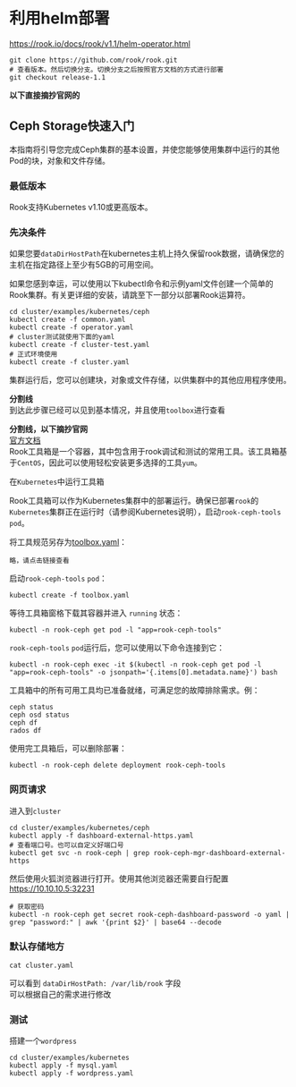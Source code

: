

# 利用helm部署
https://rook.io/docs/rook/v1.1/helm-operator.html  

```shell
git clone https://github.com/rook/rook.git
# 查看版本。然后切换分支。切换分支之后按照官方文档的方式进行部署
git checkout release-1.1

```

**以下直接摘抄官网的**  

## Ceph Storage快速入门
本指南将引导您完成Ceph集群的基本设置，并使您能够使用集群中运行的其他Pod的块，对象和文件存储。

### 最低版本

Rook支持Kubernetes v1.10或更高版本。

### 先决条件

如果您要`dataDirHostPath`在kubernetes主机上持久保留rook数据，请确保您的主机在指定路径上至少有5GB的可用空间。

如果您感到幸运，可以使用以下kubectl命令和示例yaml文件创建一个简单的Rook集群。有关更详细的安装，请跳至下一部分以部署Rook运算符。

```
cd cluster/examples/kubernetes/ceph
kubectl create -f common.yaml
kubectl create -f operator.yaml
# cluster测试就使用下面的yaml
kubectl create -f cluster-test.yaml
# 正式环境使用
kubectl create -f cluster.yaml
```

集群运行后，您可以创建块，对象或文件存储，以供集群中的其他应用程序使用。

**分割线**  
到达此步骤已经可以见到基本情况，并且使用`toolbox`进行查看

**分割线，以下摘抄官网**  
[官方文档](https://rook.io/docs/rook/v1.1/ceph-toolbox.html)  
Rook工具箱是一个容器，其中包含用于rook调试和测试的常用工具。该工具箱基于`CentOS`，因此可以使用轻松安装更多选择的工具`yum`。

在`Kubernetes`中运行工具箱

Rook工具箱可以作为Kubernetes集群中的部署运行。确保已部署`rook`的`Kubernetes`集群正在运行时（请参阅Kubernetes说明），启动`rook-ceph-tools` `pod`。

将工具规范另存为[toolbox.yaml](/manifests/example/rook/toolbox.yaml)：

```
略，请点击链接查看
```

启动`rook-ceph-tools` `pod`：

```
kubectl create -f toolbox.yaml
```

等待工具箱窗格下载其容器并进入 `running` 状态：

```shell
kubectl -n rook-ceph get pod -l "app=rook-ceph-tools"
```

`rook-ceph-tools` `pod`运行后，您可以使用以下命令连接到它：
```
kubectl -n rook-ceph exec -it $(kubectl -n rook-ceph get pod -l "app=rook-ceph-tools" -o jsonpath='{.items[0].metadata.name}') bash
```

工具箱中的所有可用工具均已准备就绪，可满足您的故障排除需求。例：

```
ceph status
ceph osd status
ceph df
rados df
```

使用完工具箱后，可以删除部署：

```
kubectl -n rook-ceph delete deployment rook-ceph-tools
```

### 网页请求
进入到`cluster`
```
cd cluster/examples/kubernetes/ceph
kubectl apply -f dashboard-external-https.yaml
# 查看端口号。也可以自定义好端口号
kubectl get svc -n rook-ceph | grep rook-ceph-mgr-dashboard-external-https
```
然后使用火狐浏览器进行打开。使用其他浏览器还需要自行配置  
https://10.10.10.5:32231
```
# 获取密码
kubectl -n rook-ceph get secret rook-ceph-dashboard-password -o yaml | grep "password:" | awk '{print $2}' | base64 --decode
```

### 默认存储地方

```
cat cluster.yaml
```
可以看到 `dataDirHostPath: /var/lib/rook` 字段  
可以根据自己的需求进行修改

### 测试
搭建一个`wordpress`

```
cd cluster/examples/kubernetes
kubectl apply -f mysql.yaml
kubectl apply -f wordpress.yaml
```
